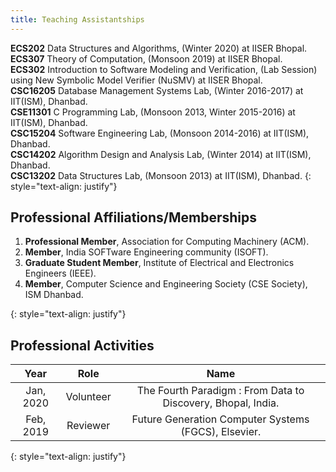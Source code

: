 ```yaml
---
title: Teaching Assistantships
---
```

**ECS202** Data Structures and Algorithms, (Winter 2020) at IISER Bhopal.<br>
**ECS307** Theory of Computation, (Monsoon 2019) at IISER Bhopal.<br>
**ECS302** Introduction to Software Modeling and Verification, (Lab Session) using New Symbolic Model Verifier (NuSMV) at IISER Bhopal.<br>
**CSC16205** Database Management Systems Lab, (Winter 2016-2017) at IIT(ISM), Dhanbad.<br>
**CSE11301** C Programming Lab, (Monsoon 2013, Winter 2015-2016) at IIT(ISM), Dhanbad.<br>
**CSC15204** Software Engineering Lab, (Monsoon 2014-2016) at IIT(ISM), Dhanbad.<br>
**CSC14202** Algorithm Design and Analysis Lab, (Winter 2014) at IIT(ISM), Dhanbad.<br>
**CSC13202** Data Structures Lab, (Monsoon 2013) at IIT(ISM), Dhanbad.
{: style="text-align: justify"}

## Professional Affiliations/Memberships
<ol>
<li><strong>Professional Member</strong>, Association for Computing Machinery (ACM). </li>
<li><strong>Member</strong>, India SOFTware Engineering community (ISOFT). </li>
<li><strong>Graduate Student Member</strong>, Institute of Electrical and Electronics Engineers (IEEE). </li>
<li><strong>Member</strong>, Computer Science and Engineering Society (CSE Society), ISM Dhanbad. </li>
</ol>
{: style="text-align: justify"}


## Professional Activities

| Year  | Role  | Name  | 
| :---: | :---: | :---: | 
| Jan, 2020  | Volunteer | The Fourth Paradigm : From Data to Discovery, Bhopal, India. | 
| Feb, 2019 | Reviewer | Future Generation Computer Systems (FGCS), Elsevier. | 

{: style="text-align: justify"}


